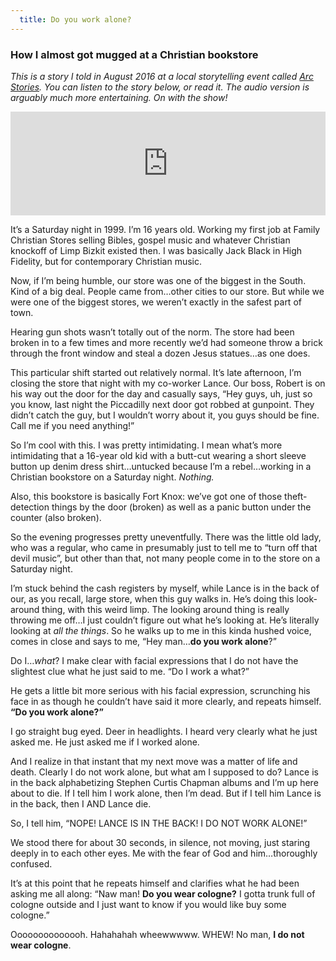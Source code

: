 ```yaml
---
  title: Do you work alone?
---
```


### How I almost got mugged at a Christian bookstore

*This is a story I told in August 2016 at a local storytelling event called [Arc Stories](http://arcstories.com). You can listen to the story below, or read it. The audio version is arguably much more entertaining. On with the show!*

<iframe width="100%" height="166" scrolling="no" frameborder="no" allow="autoplay" src="https://w.soundcloud.com/player/?url=https%3A//api.soundcloud.com/tracks/278834972&color=%232d3fd1&auto_play=false&hide_related=false&show_comments=true&show_user=true&show_reposts=false&show_teaser=true"></iframe>

It’s a Saturday night in 1999. I’m 16 years old. Working my first job at Family Christian Stores selling Bibles, gospel music and whatever Christian knockoff of Limp Bizkit existed then. I was basically Jack Black in High Fidelity, but for contemporary Christian music.

Now, if I’m being humble, our store was one of the biggest in the South. Kind of a big deal. People came from…other cities to our store. But while we were one of the biggest stores, we weren’t exactly in the safest part of town.

Hearing gun shots wasn’t totally out of the norm. The store had been broken in to a few times and more recently we’d had someone throw a brick through the front window and steal a dozen Jesus statues…as one does.

This particular shift started out relatively normal. It’s late afternoon, I’m closing the store that night with my co-worker Lance. Our boss, Robert is on his way out the door for the day and casually says, “Hey guys, uh, just so you know, last night the Piccadilly next door got robbed at gunpoint. They didn’t catch the guy, but I wouldn’t worry about it, you guys should be fine. Call me if you need anything!”

So I’m cool with this. I was pretty intimidating. I mean what’s more intimidating that a 16-year old kid with a butt-cut wearing a short sleeve button up denim dress shirt…untucked because I’m a rebel…working in a Christian bookstore on a Saturday night. *Nothing.*

Also, this bookstore is basically Fort Knox: we’ve got one of those theft-detection things by the door (broken) as well as a panic button under the counter (also broken).

So the evening progresses pretty uneventfully. There was the little old lady, who was a regular, who came in presumably just to tell me to “turn off that devil music”, but other than that, not many people come in to the store on a Saturday night.

I’m stuck behind the cash registers by myself, while Lance is in the back of our, as you recall, large store, when this guy walks in. He’s doing this look-around thing, with this weird limp. The looking around thing is really throwing me off…I just couldn’t figure out what he’s looking at. He’s literally looking at *all the things*. So he walks up to me in this kinda hushed voice, comes in close and says to me, “Hey man…**do you work alone**?”

Do I…*what*? I make clear with facial expressions that I do not have the slightest clue what he just said to me. “Do I work a what?”

He gets a little bit more serious with his facial expression, scrunching his face in as though he couldn’t have said it more clearly, and repeats himself. **“Do you work alone?”**

I go straight bug eyed. Deer in headlights. I heard very clearly what he just asked me. He just asked me if I worked alone.

And I realize in that instant that my next move was a matter of life and death. Clearly I do not work alone, but what am I supposed to do? Lance is in the back alphabetizing Stephen Curtis Chapman albums and I’m up here about to die. If I tell him I work alone, then I’m dead. But if I tell him Lance is in the back, then I AND Lance die.

So, I tell him, “NOPE! LANCE IS IN THE BACK! I DO NOT WORK ALONE!”

We stood there for about 30 seconds, in silence, not moving, just staring deeply in to each other eyes. Me with the fear of God and him…thoroughly confused.

It’s at this point that he repeats himself and clarifies what he had been asking me all along: “Naw man! **Do you wear cologne?** I gotta trunk full of cologne outside and I just want to know if you would like buy some cologne.”

Oooooooooooooh. Hahahahah wheewwwww. WHEW! No man, **I do not wear cologne**.
